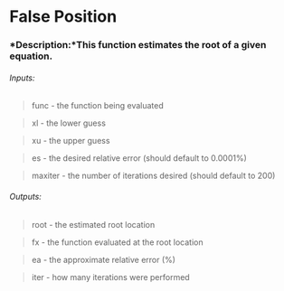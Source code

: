 # False Position

### *Description:*This function estimates the root of a given equation. 

###### *Inputs:*
>func - the function being evaluated

>xl - the lower guess

>xu - the upper guess

>es - the desired relative error (should default to 0.0001%)

>maxiter - the number of iterations desired (should default to 200)

###### *Outputs:*

>root - the estimated root location

>fx - the function evaluated at the root location

>ea - the approximate relative error (%)

>iter - how many iterations were performed
